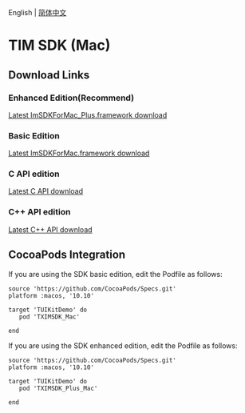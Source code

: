 English | [简体中文](./README.md)

# TIM SDK (Mac)

## Download Links

### Enhanced Edition(Recommend)
[Latest ImSDKForMac_Plus.framework download](https://sdk-im-1252463788.cos.ap-hongkong.myqcloud.com/download/plus/6.3.2609/ImSDKForMac_Plus_6.3.2609.framework.zip)

### Basic Edition
[Latest ImSDKForMac.framework download](https://im.sdk.qcloud.com/download/standard/5.1.62/TIM_SDK_Mac_latest_framework.zip)

### C API edition
[Latest C API download](https://im.sdk.cloud.tencent.cn/download/plus/6.3.2609/cross_platform/ImSDK_Mac_C_6.3.2609.framework.zip)

### C++ API edition
[Latest C++ API download](https://im.sdk.cloud.tencent.cn/download/plus/6.3.2609/cross_platform/ImSDK_Mac_CPP_6.3.2609.framework.zip)

## CocoaPods Integration
If you are using the SDK basic edition, edit the Podfile as follows:

```
source 'https://github.com/CocoaPods/Specs.git'
platform :macos, '10.10'

target 'TUIKitDemo' do
   pod 'TXIMSDK_Mac'

end

```

If you are using the SDK enhanced edition, edit the Podfile as follows:

```
source 'https://github.com/CocoaPods/Specs.git'
platform :macos, '10.10'

target 'TUIKitDemo' do
   pod 'TXIMSDK_Plus_Mac'

end

```
